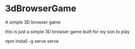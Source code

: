 # 3dBrowserGame
A simple 3D browser game

this is just a simple 3D browser game built for my son to play

npm install -g serve
serve